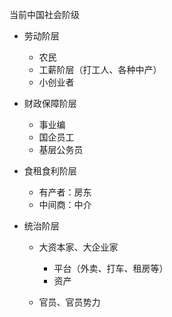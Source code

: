 当前中国社会阶级

- 劳动阶层
  - 农民
  - 工薪阶层（打工人、各种中产）
  - 小创业者

- 财政保障阶层
  - 事业编
  - 国企员工
  - 基层公务员
- 食租食利阶层
  - 有产者：房东
  - 中间商：中介

- 统治阶层

  - 大资本家、大企业家
    - 平台（外卖、打车、租房等）
    - 资产

  - 官员、官员势力